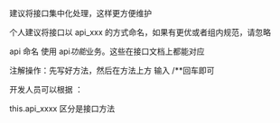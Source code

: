 
建议将接口集中化处理，这样更方便维护

个人建议将接口以 api_xxx 的方式命名，如果有更优或者组内规范，请忽略

api 命名 使用 api*功能*业务。这些在接口文档上都能对应

注解操作：先写好方法，然后在方法上方 输入 /\*\*回车即可

开发人员可以根据 ：

this.api_xxxx 区分是接口方法
